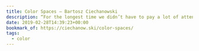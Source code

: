 ```yaml
---
title: Color Spaces – Bartosz Ciechanowski
description: “For the longest time we didn’t have to pay a lot of attention to the way we talk about color. The modern display technologies capable of showing more vivid shades have, for better or for worse, changed the rules of the game. Once esoteric ideas like a gamut or a color space are becoming increasingly important.”
date: 2019-02-28T14:39:23+00:00
bookmark_of: https://ciechanow.ski/color-spaces/
tags:
  - color
---
```

